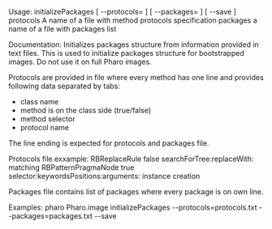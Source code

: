 Usage: initializePackages [ --protocols=<protocols> ] [ --packages=<packages> ]  [ --save ]
	protocols	A name of a file with method protocols specification
	packages	a name of a file with packages list
	
Documentation:
Initializes packages structure from information provided in text files. This is used to initialize 
packages structure for bootstrapped images. Do not use it on full Pharo images.

Protocols are provided in file where every method has one line and provides following data separated by  tabs:
- class name
- method is on the class side (true/false)
- method selector
- protocol name

The <cr> line ending is expected for protocols and packages file.

Protocols file exxample:
RBReplaceRule	false	searchForTree:replaceWith:	matching
RBPatternPragmaNode	true	selector:keywordsPositions:arguments:	instance creation
			
Packages file contains list of packages where every package is on own line.

Examples:
	pharo Pharo.image initializePackages --protocols=protocols.txt --packages=packages.txt --save